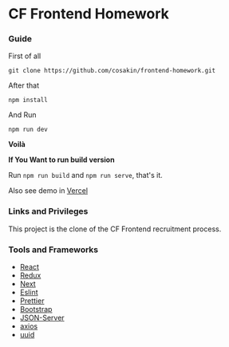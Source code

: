 # CF Frontend Homework

### Guide

First of all

```
git clone https://github.com/cosakin/frontend-homework.git
```

After that

```
npm install
```

And Run

```
npm run dev
```

**Voilà**

**If You Want to run build version**

Run `npm run build` and `npm run serve`, that's it.

Also see demo in [Vercel](https://frontend-homework-two.vercel.app/)

### Links and Privileges

This project is the clone of the CF Frontend recruitment process.

### Tools and Frameworks

- [React](https://reactjs.org)
- [Redux](https://redux.js.org/)
- [Next](https://nextjs.org)
- [Eslint](https://eslint.org/)
- [Prettier](https://prettier.io/)
- [Bootstrap](https://getbootstrap.com/)
- [JSON-Server](https://github.com/typicode/json-server)
- [axios](https://github.com/axios/axios)
- [uuid](https://github.com/uuidjs/uuid)
